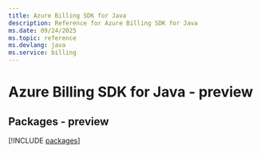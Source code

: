```yaml
---
title: Azure Billing SDK for Java
description: Reference for Azure Billing SDK for Java
ms.date: 09/24/2025
ms.topic: reference
ms.devlang: java
ms.service: billing
---
```

# Azure Billing SDK for Java - preview
## Packages - preview
[!INCLUDE [packages](billing-index.md)]